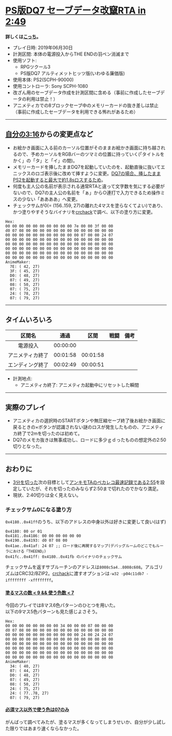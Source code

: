 # [PS版DQ7 セーブデータ改竄RTA in 2:49](https://www.youtube.com/watch?v=Z8kzHDMWfuQ)

**詳しくは[こっち](https://github.com/pingval/DQ7/blob/master/rta-saveglitch-20190623-00h05m05s.md)。**

- プレイ日時: 2019年06月30日
- 計測区間: 本体の電源投入からTHE ENDの羽ペン消滅まで
- 使用ソフト:
  - RPGツクール3
  - PS版DQ7 アルティメットヒッツ版(いわゆる廉価版)
- 使用本体: PS2(SCPH-90000)
- 使用コントローラ: Sony SCPH-1080
- 改ざん用のセーブデータ作成を計測区間に含める（事前に作成したセーブデータの利用は禁止！）
- アニメティカでの8ブロックセーブ中のメモリーカードの抜き差しは禁止（事前に作成したセーブデータを利用できる怖れがあるため）

----

## [自分の3:16](https://github.com/pingval/DQ7/blob/master/rta-saveglitch-20190623-00h03m16s.md)からの変更点など

- お絵かき画面に入る前のカーソル位置がそのままお絵かき画面に持ち越されるので、予めカーソルをRGBバーのツマミの位置に持っていく(「タイトルをかく」の「タ」と「イ」の間)。
- メモリーカードを挿したままDQ7を起動していたのを、起動直後に抜いてエニックスのロゴ表示後に改めて挿すように変更。[DQ7の場合、挿したままPS2を起動すると最大で約1.8sロスするため](https://twitter.com/pingval/status/1021777170773897218)。
- 何度も主人公の名前が表示される通常RTAと違って文字数を気にする必要がないので、DQ7の主人公の名前を「ぁ」から○連打で入力できるため操作ミスの少ない「ああああ」へ変更。
- チェックサムが0(= (156..159, 27)の離れた4マスを塗らなくてよい)であり、かつ塗りやすそうなバイナリを[crchack](https://github.com/resilar/crchack)で調べ、以下の塗り方に変更。
```
Hex:
00 00 00 00 00 00 00 00 00 00 7e 00 00 3f 00 00
d0 07 08 00 00 00 00 00 00 00 00 00 00 00 00 00
00 00 00 00 00 00 00 00 00 00 00 07 00 00 24 07
00 00 00 00 00 00 00 00 00 00 00 00 00 00 00 00
00 00 00 00 00 00 00 00 00 00 00 00 00 00 00 00
00 00 00 00 00 00 00 00 00 00 00 00 00 00 00 00
00 00 00 00 00 00 00 00 00 00 00 00 00 00 00 00
00 00 00 00 00 00 00 00 00 00 00 00 00 00 00 00
AnimeMaker:
  7E: ( 42, 27)
  3F: ( 45, 27)
  D0: ( 48, 27)
  07: ( 49, 27)
  08: ( 50, 27)
  07: ( 75, 27)
  24: ( 78, 27)
  07: ( 79, 27)
```

----

## タイムいろいろ

|区間名|通過|区間|戦闘|備考|
|:---:|:---:|:---:|:---:|:---:|
|電源投入|00:00:00|||
|アニメティカ終了|00:01:58|00:01:58|||
|エンディング終了|00:02:49|00:00:51|||

- 計測地点:
  - アニメティカ終了: アニメティカ起動中にリセットした瞬間

----

## 実際のプレイ

- アニメティカの選択時のSTARTボタンや無圧縮セーブ終了後お絵かき画面に戻るときの×ボタンが認識されない謎のロスが発生したものの、アニメティカ終了で2mを切ったのは初めて。
- DQ7のメモカ抜きは無事成功し、ロードに多少ｇｄったものの想定外の2:50切りとなった。

----

## おわりに

- [3分を切った](https://www.youtube.com/watch?v=mHeh0wc6l7Y)次の目標として[アンキモTAのペカレコ最速記録である2:55](https://peca.nemusg.com/index.php?cmd=read&page=Peercast%20Record%2F%C8%FE%CC%A3%A4%B7%A4%F3%A4%DC%20%B5%E6%B6%CB%A4%CE%A5%E1%A5%CB%A5%E5%A1%BC%BB%B0%CB%DC%BE%A1%C9%E9)を設定していたが、それを切ったのみならず2:50まで切れたのでかなり満足。
- 現状、2:40切りは全く見えない。

### チェックサム0になる塗り方

`0x4180..0x41ff`のうち、以下のアドレスの中身以外は好きに変更して良い(はず)  
```
0x4180: 00 or 01
0x4181..0x4186: 00 00 00 00 00 00
0x4190..0x4193: d0 07 08 00
0x41ae..0x41af: 24 07 ;; ロード後に再開するマップ(デバッグルームのどこでもルーラにおける「THEEND」)
0x41fc..0x41ff: 0x4180..0x41fb のバイナリのチェックサム
```
チェックサムを返すサブルーチンのアドレスは`8008c5a4..8008c608`。アルゴリズムはCRC32/BZIP2。[crchack](https://github.com/resilar/crchack)に渡すオプションは`-w32 -p04c11db7 -iffffffff -xffffffff`。

#### [塗るマスの数 < 9 && 使う色数 < 7](https://github.com/pingval/DQ7/blob/master/checksum0.txt)

今回のプレイでは8マス6色パターンのひとつを用いた。  
以下の9マス5色パターンも見た感じよさそう。

```
Hex:
00 00 00 00 00 00 00 00 34 00 00 00 07 00 00 00
d0 07 08 00 00 00 00 00 00 00 00 00 00 00 00 00
00 00 00 00 00 00 00 00 00 00 00 24 00 24 24 07
00 00 00 00 00 00 00 00 00 00 00 00 00 00 00 00
00 00 00 00 00 00 00 00 00 00 00 00 00 00 00 00
00 00 00 00 00 00 00 00 00 00 00 00 00 00 00 00
00 00 00 00 00 00 00 00 00 00 00 00 00 00 00 00
00 00 00 00 00 00 00 00 00 00 00 00 00 00 00 00
AnimeMaker:
  34: ( 40, 27)
  07: ( 44, 27)
  D0: ( 48, 27)
  07: ( 49, 27)
  08: ( 50, 27)
  24: ( 75, 27)
  24: ( 77..78, 27)
  07: ( 79, 27)
```

#### [必須マス以外で使う色は07のみ](https://github.com/pingval/DQ7/blob/master/checksum0-07only.txt)

がんばって調べてみたが、塗るマスが多くなってしまうせいか、自分が少し試した限りではあまり速くならなかった。
